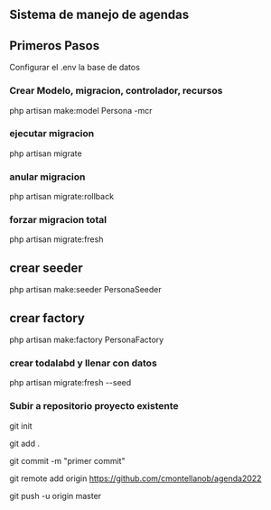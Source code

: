 ## Sistema de manejo de agendas

## Primeros Pasos
Configurar el .env la base de datos

### Crear Modelo, migracion, controlador, recursos

php artisan make:model Persona -mcr


### ejecutar migracion

php artisan migrate

### anular migracion
php artisan migrate:rollback

### forzar migracion total

php artisan migrate:fresh

## crear seeder 
php artisan make:seeder PersonaSeeder

## crear factory
php artisan make:factory PersonaFactory

### crear todalabd y llenar con datos
php artisan migrate:fresh --seed

### Subir a repositorio proyecto existente
git init

git add .

git commit -m "primer commit"

git remote add origin https://github.com/cmontellanob/agenda2022

git push -u origin master

